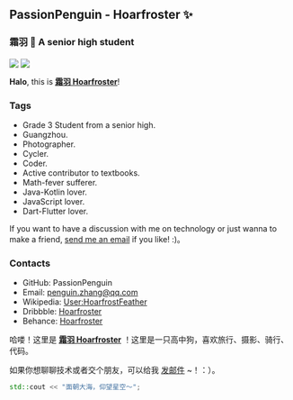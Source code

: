 ## PassionPenguin - Hoarfroster ✨
### 霜羽 🍻 A senior high student

<img align="center" src="https://github-readme-stats.vercel.app/api?username=PassionPenguin&show_icons=true&layout=compact" />

<img align="center" src="https://github-readme-stats.vercel.app/api/top-langs/?username=PassionPenguin&layout=compact&langs_count=10" />

**Halo**, this is **[霜羽 Hoarfroster](https://github.com/PassionPenguin/)**!

### Tags

* Grade 3 Student from a senior high.
* Guangzhou.
* Photographer.
* Cycler.
* Coder.
* Active contributor to textbooks.
* Math-fever sufferer.
* Java-Kotlin lover.
* JavaScript lover.
* Dart-Flutter lover.

If you want to have a discussion with me on technology or just wanna to make a friend, [send me an email](mailto:penguin.zhang@qq.com) if you like! :)。

### Contacts

* GitHub: PassionPenguin
* Email: [penguin.zhang@qq.com](mailto:penguin.zhang@qq.com)
* Wikipedia: [User:HoarfrostFeather](https://zh.wikipedia.org/wiki/User:HoarfrostFeather)
* Dribbble: [Hoarfroster](https://dribbble.com/Hoarfroster)
* Behance: [Hoarfroster](https://www.behance.net/passionpenguin)

哈喽！这里是 **[霜羽 Hoarfroster](https://github.com/PassionPenguin/)** ！这里是一只高中狗，喜欢旅行、摄影、骑行、代码。

如果你想聊聊技术或者交个朋友，可以给我 [发邮件](mailto:penguin.zhang@qq.com) ~！：）。

```cpp
std::cout << "面朝大海，仰望星空～";
```

